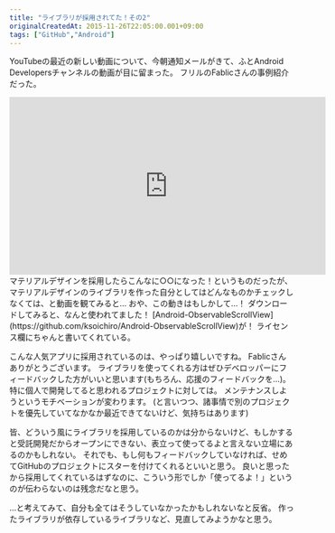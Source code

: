 ```yaml
---
title: "ライブラリが採用されてた！その2"
originalCreatedAt: 2015-11-26T22:05:00.001+09:00
tags: ["GitHub","Android"]
---
```

YouTubeの最近の新しい動画について、今朝通知メールがきて、ふとAndroid Developersチャンネルの動画が目に留まった。
フリルのFablicさんの事例紹介だった。

<iframe width="560" height="315" src="https://www.youtube.com/embed/PZqzvs-AXYA" frameborder="0" allowfullscreen></iframe>
<!--more-->
マテリアルデザインを採用したらこんなに○○になった！というものだったが、マテリアルデザインのライブラリを作った自分としてはどんなものかチェックしなくては、と動画を観てみると…
おや、この動きはもしかして…！
ダウンロードしてみると、なんと使われてました！
[Android-ObservableScrollView](https://github.com/ksoichiro/Android-ObservableScrollView)が！
ライセンス欄にちゃんと書いてくれている。

こんな人気アプリに採用されているのは、やっぱり嬉しいですね。
Fablicさんありがとうございます。
ライブラリを使ってくれる方はぜひデベロッパーにフィードバックした方がいいと思います(もちろん、応援のフィードバックを…)。
特に個人で開発してると思われるプロジェクトに対しては。
メンテナンスしようというモチベーションが変わります。
(と言いつつ、諸事情で別のプロジェクトを優先していてなかなか最近できてないけど、気持ちはあります)

皆、どういう風にライブラリを採用しているのかは分からないけど、もしかすると受託開発だからオープンにできない、表立って使ってるよと言えない立場にあるのかもしれない。
それでも、もし何もフィードバックしていなければ、せめてGitHubのプロジェクトにスターを付けてくれるといいと思う。
良いと思ったから採用してくれているはずなのに、こういう形でしか「使ってるよ！」というのが伝わらないのは残念だなと思う。

…と考えてみて、自分も全てはそうしていなかったかもしれないなと反省。
作ったライブラリが依存しているライブラリなど、見直してみようかなと思う。
